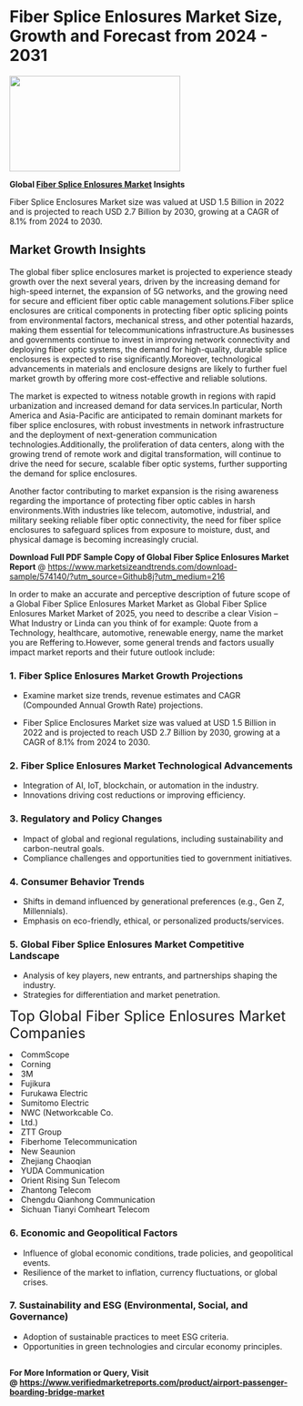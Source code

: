 <H1>Fiber Splice Enlosures Market Size, Growth and Forecast from 2024 - 2031</H1><img class="aligncenter size-medium wp-image-584254" src="https://thirdeyenews.in/wp-content/uploads/2024/09/Global-Market-Research-300x168.jpeg" alt="" width="300" height="168" /><p><strong>Global&nbsp;<a href="https://www.marketsizeandtrends.com/download-sample/574140/?utm_source=Github8j?utm_medium=216">Fiber Splice Enlosures Market</a> Insights</strong></p><p>Fiber Splice Enclosures Market size was valued at USD 1.5 Billion in 2022 and is projected to reach USD 2.7 Billion by 2030, growing at a CAGR of 8.1% from 2024 to 2030.</p><p><h2>Market Growth Insights</h2> <p>The global fiber splice enclosures market is projected to experience steady growth over the next several years, driven by the increasing demand for high-speed internet, the expansion of 5G networks, and the growing need for secure and efficient fiber optic cable management solutions.Fiber splice enclosures are critical components in protecting fiber optic splicing points from environmental factors, mechanical stress, and other potential hazards, making them essential for telecommunications infrastructure.As businesses and governments continue to invest in improving network connectivity and deploying fiber optic systems, the demand for high-quality, durable splice enclosures is expected to rise significantly.Moreover, technological advancements in materials and enclosure designs are likely to further fuel market growth by offering more cost-effective and reliable solutions.</p> <p>The market is expected to witness notable growth in regions with rapid urbanization and increased demand for data services.In particular, North America and Asia-Pacific are anticipated to remain dominant markets for fiber splice enclosures, with robust investments in network infrastructure and the deployment of next-generation communication technologies.Additionally, the proliferation of data centers, along with the growing trend of remote work and digital transformation, will continue to drive the need for secure, scalable fiber optic systems, further supporting the demand for splice enclosures.</p> <p>Another factor contributing to market expansion is the rising awareness regarding the importance of protecting fiber optic cables in harsh environments.With industries like telecom, automotive, industrial, and military seeking reliable fiber optic connectivity, the need for fiber splice enclosures to safeguard splices from exposure to moisture, dust, and physical damage is becoming increasingly crucial.</p> <p></p><p><span class=""><strong>Download Full PDF Sample Copy of Global Fiber Splice Enlosures Market Report</strong> @ <a href="https://www.marketsizeandtrends.com/download-sample/574140/?utm_source=Github8j?utm_medium=216" target="_blank">https://www.marketsizeandtrends.com/download-sample/574140/?utm_source=Github8j?utm_medium=216</a></span></p><p>In order to make an accurate and perceptive description of future scope of a Global&nbsp;Fiber Splice Enlosures Market Market as Global&nbsp;Fiber Splice Enlosures Market Market of 2025, you need to describe a clear Vision &ndash; What Industry or Linda can you think of for example: Quote from a Technology, healthcare, automotive, renewable energy, name the market you are Reffering to.However, some general trends and factors usually impact market reports and their future outlook include:</p><h3>1.&nbsp;<strong>Fiber Splice Enlosures Market Growth Projections</strong></h3><ul><li>Examine market size trends, revenue estimates and CAGR (Compounded Annual Growth Rate) projections.</li><li><p>Fiber Splice Enclosures Market size was valued at USD 1.5 Billion in 2022 and is projected to reach USD 2.7 Billion by 2030, growing at a CAGR of 8.1% from 2024 to 2030.</p></li></ul><h3>2.&nbsp;<strong>Fiber Splice Enlosures Market Technological Advancements</strong></h3><ul><li>Integration of AI, IoT, blockchain, or automation in the industry.</li><li>Innovations driving cost reductions or improving efficiency.</li></ul><h3>3.&nbsp;<strong>Regulatory and Policy Changes</strong></h3><ul><li>Impact of global and regional regulations, including sustainability and carbon-neutral goals.</li><li>Compliance challenges and opportunities tied to government initiatives.</li></ul><h3>4.&nbsp;<strong>Consumer Behavior Trends</strong></h3><ul><li>Shifts in demand influenced by generational preferences (e.g., Gen Z, Millennials).</li><li>Emphasis on eco-friendly, ethical, or personalized products/services.</li></ul><h3>5.&nbsp;<strong>Global Fiber Splice Enlosures Market Competitive Landscape</strong></h3><ul><li>Analysis of key players, new entrants, and partnerships shaping the industry.</li><li>Strategies for differentiation and market penetration.</li></ul><p data-pm-slice="1 1 []"><span style="color: inherit; font-family: inherit; font-size: 25px;">Top Global Fiber Splice Enlosures Market Companies</span></p><div class="" data-test-id=""><p><li>CommScope</li><li> Corning</li><li> 3M</li><li> Fujikura</li><li> Furukawa Electric</li><li> Sumitomo Electric</li><li> NWC (Networkcable Co.</li><li> Ltd.)</li><li> ZTT Group</li><li> Fiberhome Telecommunication</li><li> New Seaunion</li><li> Zhejiang Chaoqian</li><li> YUDA Communication</li><li> Orient Rising Sun Telecom</li><li> Zhantong Telecom</li><li> Chengdu Qianhong Communication</li><li> Sichuan Tianyi Comheart Telecom</li></p></div><h3>6.&nbsp;<strong>Economic and Geopolitical Factors</strong></h3><ul><li>Influence of global economic conditions, trade policies, and geopolitical events.</li><li>Resilience of the market to inflation, currency fluctuations, or global crises.</li></ul><h3>7.&nbsp;<strong>Sustainability and ESG (Environmental, Social, and Governance)</strong></h3><ul><li>Adoption of sustainable practices to meet ESG criteria.</li><li>Opportunities in green technologies and circular economy principles.</li></ul><h2><strong style="font-size: 14px;">For More Information or Query, Visit @&nbsp;</strong><a style="background-color: #ffffff; font-size: 14px;" href="https://www.marketsizeandtrends.com/report/fiber-splice-enlosures-market/" target="_blank">https://www.verifiedmarketreports.com/product/airport-passenger-boarding-bridge-market</a></h2>